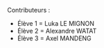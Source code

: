  Contributeurs :

 - Élève 1 = Luka LE MIGNON
 - Élève 2 = Alexandre WATAT
 - Élève 3 = Axel MANDENG
